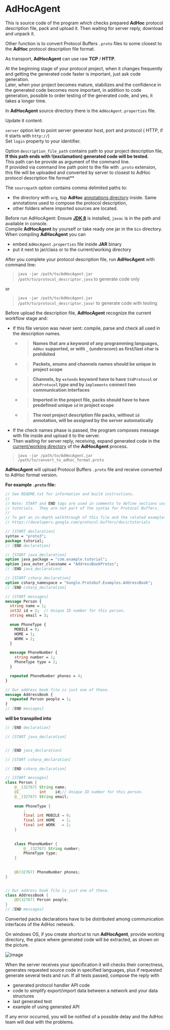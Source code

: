 # AdHocAgent
This is source code of the program which checks prepared **AdHoc** protocol description file, pack and upload it. 
Then waiting for server reply, download and unpack it.

Other function is to convert Protocol Buffers `.proto` files to some closest to the **AdHoc** protocol description file format.

As transport, **AdHocAgent** can use raw **TCP** / **HTTP**.  

At the beginning stage of your protocol project, when it changes frequently and getting the generated code faster is important, just ask code generation.  
Later, when your project becomes mature, stabilizes and the confidence in the generated code becomes more important, in addition to code generation, 
possible to order testing of the generated code, and yes, it takes a longer time.

In **AdHocAgent** source directory there is the `AdHocAgent.properties` file.

Update it content: 

`server` option let to point server generator host, port and protocol ( HTTP, if it starts with `http://`)   
Set `login` property to your identifier.  

Option `description_file_path` contains path to your project description file, **If this path ends with !(exclamation) generated code will be tested.**  
This path can be provide as argument of the command line.   
If provided via command line path point to the file with `.proto` extension, this file will be uploaded and converted by server to closest to AdHoc protocol description file format**

The `sourcepath`  option contains comma delimited paths to: 
 * the directory with `org`, top **AdHoc** [annotations directory](https://github.com/cheblin/AdHoc) inside. Same annotations used to compose the protocol description, 
 * other folders where imported sources are located.

Before run AdHocAgent:
Ensure [**JDK 8**](https://www.oracle.com/technetwork/java/javase/downloads/index.html) is installed, `javac` is in the path and available in console.   
Compile **AdHocAgent** by yourself or take ready one jar in the `bin` directory.  
When compiling **AdHocAgent** you can 
 - embed `AdHocAgent.properties` file inside **JAR** binary
 - put it next to jar/class or to the current/working directory
 
After you complete your protocol description file, run **AdHocAgent** with command line:
 > `java -jar /path/to/AdHocAgent.jar /path/to/protocol_descriptor.java` to generate code only

or
 > `java -jar /path/to/AdHocAgent.jar /path/to/protocol_descriptor.java!` to generate code with testing 


Before upload the description file, **AdHocAgent** recognize the current workflow stage and:  
* If this file version was never sent: compile, parse and check all used in the description names. 
  * >**Names that are a keyword of any programming languages, `AdHoc` supported, or with `_` (_underscore_) as first/last char is prohibited**
  * >**Packets, enums and channels names should be unique in project scope**
  * >**Channels, by `extends` keyword have to have `StdProtocol` or `AdvProtocol` type and by `implements` connect two communication interfaces**
  * >**Imported in the project file, packs should have to have predefined unique `id` in project scope**
  * >**The root project description file packs, without `id` annotation, will be assigned by the server automatically**
  
- If the check names phase is passed, the program composes message with file inside and upload it to the server.
- Then waiting for server reply, receiving, expand generated code in the [current/working directory](https://en.wikipedia.org/wiki/Working_directory) of the **AdHocAgent** process.

> `java -jar /path/to/AdHocAgent.jar /path/to/convert_to_adhoc_format.proto`

**AdHocAgent** will upload Protocol Buffers `.proto` file and receive converted to AdHoc format version.  

**For example `.proto` file:**

```proto
// See README.txt for information and build instructions.
//
// Note: START and END tags are used in comments to define sections used in
// tutorials.  They are not part of the syntax for Protocol Buffers.
//
// To get an in-depth walkthrough of this file and the related examples, see:
// https://developers.google.com/protocol-buffers/docs/tutorials

// [START declaration]
syntax = "proto3";
package tutorial;
// [END declaration]

// [START java_declaration]
option java_package = "com.example.tutorial";
option java_outer_classname = "AddressBookProtos";
// [END java_declaration]

// [START csharp_declaration]
option csharp_namespace = "Google.Protobuf.Examples.AddressBook";
// [END csharp_declaration]

// [START messages]
message Person {
  string name = 1;
  int32 id = 2;  // Unique ID number for this person.
  string email = 3;

  enum PhoneType {
    MOBILE = 0;
    HOME = 1;
    WORK = 2;
  }

  message PhoneNumber {
    string number = 1;
    PhoneType type = 2;
  }

  repeated PhoneNumber phones = 4;
}

// Our address book file is just one of these.
message AddressBook {
  repeated Person people = 1;
}
// [END messages]
```

**will be transpiled into**

```java
// [END declaration]

// [START java_declaration]


// [END java_declaration]

// [START csharp_declaration]

// [END csharp_declaration]

// [START messages]
class Person {
	@__(32767) String name;
	@I_        int    id;// Unique ID number for this person.
	@__(32767) String email;
	
	enum PhoneType {
		;
		final int MOBILE = 0;
		final int HOME   = 1;
		final int WORK   = 2;
	}
	
	
	class PhoneNumber {
		@__(32767) String number;
		PhoneType type;
	}
	
	
	@D(32767) PhoneNumber phones;
}


// Our address book file is just one of these.
class AddressBook {
	@D(32767) Person people;
}
// [END messages]
```
Converted packs declarations have to be distributed among communication interfaces of the AdHoc network. 

On windows OS, if you create shortcut to run **AdHocAgent**, provide working directory, the place where generated code will be extracted, as shown on the picture.
 
![image](https://user-images.githubusercontent.com/29354319/69940309-eb597f00-151c-11ea-922f-1795eccfa796.png)

When the server receives your specification it will checks their correctness, generates requested source code in specified languages, plus if requested generate several tests and run. 
If all tests passed, compose the reply with
- generated protocol handler API code
- code to simplify export/import data between a network and your data structures
- last generated test
- example of using generated API 

If any error occurred, you will be notified of a possible delay and the AdHoc team will deal with the problems.


